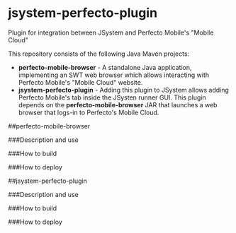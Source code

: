 # jsystem-perfecto-plugin
Plugin for integration between JSystem and Perfecto Mobile's "Mobile Cloud"

This repository consists of the following Java Maven projects:
* **perfecto-mobile-browser** - A standalone Java application, implementing an SWT web browser which allows interacting with Perfecto Mobile's "Mobile Cloud" website.
* **jsystem-perfecto-plugin** - Adding this plugin to JSystem allows adding Perfecto Mobile's tab inside the JSysten runner GUI. This plugin depends on the **perfecto-mobile-browser** JAR that launches a web browser that logs-in to Perfecto's Mobile Cloud.

##perfecto-mobile-browser

###Description and use

###How to build

###How to deploy


##jsystem-perfecto-plugin

###Description and use

###How to build

###How to deploy
